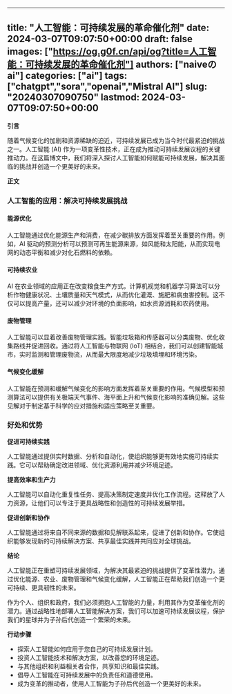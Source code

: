 
---
title: "人工智能：可持续发展的革命催化剂"
date: 2024-03-07T09:07:50+00:00
draft: false
images: ["https://og.g0f.cn/api/og?title=人工智能：可持续发展的革命催化剂"]
authors: ["naiveのai"]
categories: ["ai"]
tags: ["chatgpt","sora","openai","Mistral AI"]
slug: "20240307090750"
lastmod: 2024-03-07T09:07:50+00:00
---
**引言**

随着气候变化的加剧和资源稀缺的迫近，可持续发展已成为当今时代最紧迫的挑战之一。人工智能 (AI) 作为一项变革性技术，正在成为推动可持续发展议程的关键推动力。在这篇博文中，我们将深入探讨人工智能如何赋能可持续发展，解决其面临的挑战并创造一个更美好的未来。

**正文**

### 人工智能的应用：解决可持续发展挑战

#### 能源优化

人工智能通过优化能源生产和消费，在减少碳排放方面发挥着至关重要的作用。例如，AI 驱动的预测分析可以预测可再生能源来源，如风能和太阳能，从而实现电网的动态平衡和减少对化石燃料的依赖。

#### 可持续农业

AI 在农业领域的应用正在改变粮食生产方式。计算机视觉和机器学习算法可以分析作物健康状况、土壤质量和天气模式，从而优化灌溉、施肥和病虫害控制。这不仅可以提高产量，还可以减少对环境的负面影响，如水资源消耗和农药使用。

#### 废物管理

人工智能可以显着改善废物管理实践。智能垃圾箱和传感器可以分类废物、优化收集路线并促进回收。通过将人工智能与物联网 (IoT) 相结合，我们可以创建智能城市，实时监测和管理废物流，从而最大限度地减少垃圾填埋和环境污染。

#### 气候变化缓解

人工智能在预测和缓解气候变化的影响方面发挥着至关重要的作用。气候模型和预测算法可以提供有关极端天气事件、海平面上升和气候变化影响的准确见解。这些见解对于制定基于科学的应对措施和适应策略至关重要。

### 好处和优势

**促进可持续实践**

人工智能通过提供实时数据、分析和自动化，使组织能够更有效地实施可持续实践。它可以帮助确定改进领域、优化资源利用并减少环境足迹。

**提高效率和生产力**

人工智能可以自动化重复性任务、提高决策制定速度并优化工作流程。这释放了人力资源，让他们可以专注于更具战略性和创造性的可持续发展举措。

**促进创新和协作**

人工智能通过将来自不同来源的数据和见解联系起来，促进了创新和协作。它使组织能够发现新的可持续解决方案、共享最佳实践并共同应对全球挑战。

**结论**

人工智能正在重塑可持续发展领域，为解决其最紧迫的挑战提供了变革性潜力。通过优化能源、农业、废物管理和气候变化缓解，人工智能正在帮助我们创造一个更可持续、更具韧性的未来。

作为个人、组织和政府，我们必须拥抱人工智能的力量，利用其作为变革催化剂的潜力。通过战略性地部署人工智能解决方案，我们可以加速可持续发展议程，保护我们的星球并为子孙后代创造一个繁荣的未来。

**行动步骤**

* 探索人工智能如何应用于您自己的可持续发展计划。
* 投资人工智能技术和解决方案，以改善您的环境足迹。
* 与其他组织和利益相关者合作，共享知识和最佳实践。
* 倡导人工智能在可持续发展中的负责任和道德使用。
* 成为变革的推动者，使用人工智能为子孙后代创造一个更美好的未来。